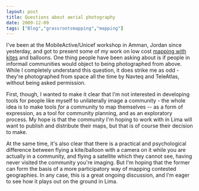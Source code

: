 ```yaml
---
layout: post
title: Questions about aerial photography
date: 2009-12-09
tags: ["Blog","grassrootsmapping","mapping"]
---
```


I've been at the MobileActive/Unicef workshop in Amman, Jordan since yesterday, and got to present some of my work on low cost [mapping with kites](http://unterbahn.com/2009/11/grassroots-aerial-map/) and balloons. One thing people have been asking about is if people in informail communities would object to being photographed from above. While I completely understand this question, it does strike me as odd - they're photographed from space all the time by Navteq and TeleAtlas, without being asked permission. 

First, though, I wanted to make it clear that I'm not interested in developing tools for people like myself to unilaterally image a community - the whole idea is to make tools *for* a community to map themselves -- as a form of expression, as a tool for community planning, and as an exploratory process. My hope is that the community I'm hoping to work with in Lima will want to publish and distribute their maps, but that is of course their decision to make. 

At the same time, it's also clear that there is a practical and psychological difference between flying a kite/balloon with a camera on it while you are actually in a community, and flying a satellite which they cannot see, having never visited the community you're imaging. But I'm hoping that the former can form the basis of a more participatory way of mapping contested geographies. In any case, this is a great ongoing discussion, and I'm eager to see how it plays out on the ground in Lima.